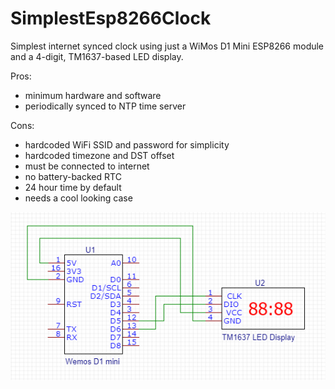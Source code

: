 # SimplestEsp8266Clock

Simplest internet synced clock using just a WiMos D1 Mini ESP8266 module and a 4-digit, TM1637-based LED display.

Pros:
- minimum hardware and software
- periodically synced to NTP time server

Cons:
- hardcoded WiFi SSID and password for simplicity
- hardcoded timezone and DST offset
- must be connected to internet
- no battery-backed RTC
- 24 hour time by default
- needs a cool looking case

![alt text](https://github.com/danagould/ESP8266_Projects/blob/master/SimplestEsp8266Clock/SimplestEsp8266Clock-circuit.png "SimplestEsp8266Clock Circuit")
